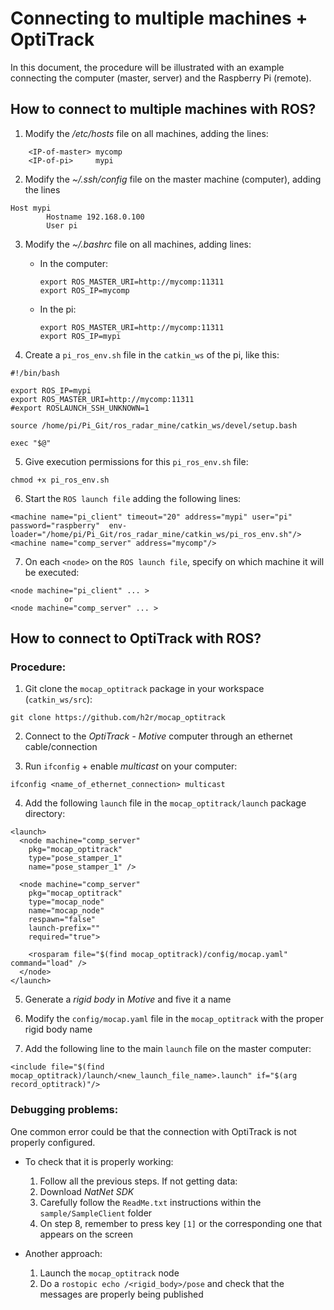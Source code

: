 # Connecting to multiple machines + OptiTrack

In this document, the procedure will be illustrated with an example connecting the computer (master, server) and the Raspberry Pi (remote).

## How to connect to multiple machines with ROS?

1. Modify the */etc/hosts* file on all machines, adding the lines:
```
    <IP-of-master> mycomp
    <IP-of-pi>     mypi
```

2. Modify the *~/.ssh/config* file on the master machine (computer), adding the lines
```
Host mypi
        Hostname 192.168.0.100
        User pi
```

3. Modify the *~/.bashrc* file on all machines, adding lines:
    * In the computer:
        ```
        export ROS_MASTER_URI=http://mycomp:11311
        export ROS_IP=mycomp
        ```

    * In the pi:
        ```
        export ROS_MASTER_URI=http://mycomp:11311
        export ROS_IP=mypi
        ```

4. Create a `pi_ros_env.sh` file in the `catkin_ws` of the pi, like this:
```
#!/bin/bash

export ROS_IP=mypi
export ROS_MASTER_URI=http://mycomp:11311
#export ROSLAUNCH_SSH_UNKNOWN=1

source /home/pi/Pi_Git/ros_radar_mine/catkin_ws/devel/setup.bash

exec "$@"
```

5. Give execution permissions for this `pi_ros_env.sh` file:
```
chmod +x pi_ros_env.sh
```

6. Start the `ROS launch file` adding the following lines:
```
<machine name="pi_client" timeout="20" address="mypi" user="pi" password="raspberry"  env-loader="/home/pi/Pi_Git/ros_radar_mine/catkin_ws/pi_ros_env.sh"/>
<machine name="comp_server" address="mycomp"/>
```

7. On each `<node>` on the `ROS launch file`, specify on which machine it will be executed:
```
<node machine="pi_client" ... >
            or
<node machine="comp_server" ... >
```

## How to connect to OptiTrack with ROS?

### Procedure:

1. Git clone the `mocap_optitrack` package in your workspace (`catkin_ws/src`):
```
git clone https://github.com/h2r/mocap_optitrack
```

2. Connect to the *OptiTrack - Motive* computer through an ethernet cable/connection

3. Run `ifconfig` + enable *multicast* on your computer:
```
ifconfig <name_of_ethernet_connection> multicast
```

4. Add the following `launch` file in the `mocap_optitrack/launch` package directory:
```
<launch> 
  <node machine="comp_server"
    pkg="mocap_optitrack" 
	type="pose_stamper_1" 
	name="pose_stamper_1" />
  
  <node machine="comp_server"
    pkg="mocap_optitrack" 
	type="mocap_node" 
	name="mocap_node"
	respawn="false"
	launch-prefix=""
	required="true">

    <rosparam file="$(find mocap_optitrack)/config/mocap.yaml" command="load" />
  </node>
</launch>
```

5. Generate a *rigid body* in *Motive* and five it a name

6. Modify the `config/mocap.yaml` file in the `mocap_optitrack` with the proper rigid body name

7. Add the following line to the main `launch` file on the master computer:
```
<include file="$(find mocap_optitrack)/launch/<new_launch_file_name>.launch" if="$(arg record_optitrack)"/>
```

### Debugging problems:

One common error could be that the connection with OptiTrack is not properly configured.

* To check that it is properly working: 
    1. Follow all the previous steps. If not getting data:
    2. Download *NatNet SDK*
    3. Carefully follow the `ReadMe.txt` instructions within the `sample/SampleClient` folder
    4. On step 8, remember to press key `[1]` or the corresponding one that appears on the screen

* Another approach:
    1. Launch the `mocap_optitrack` node
    2. Do a `rostopic echo /<rigid_body>/pose` and check that the messages are properly being published